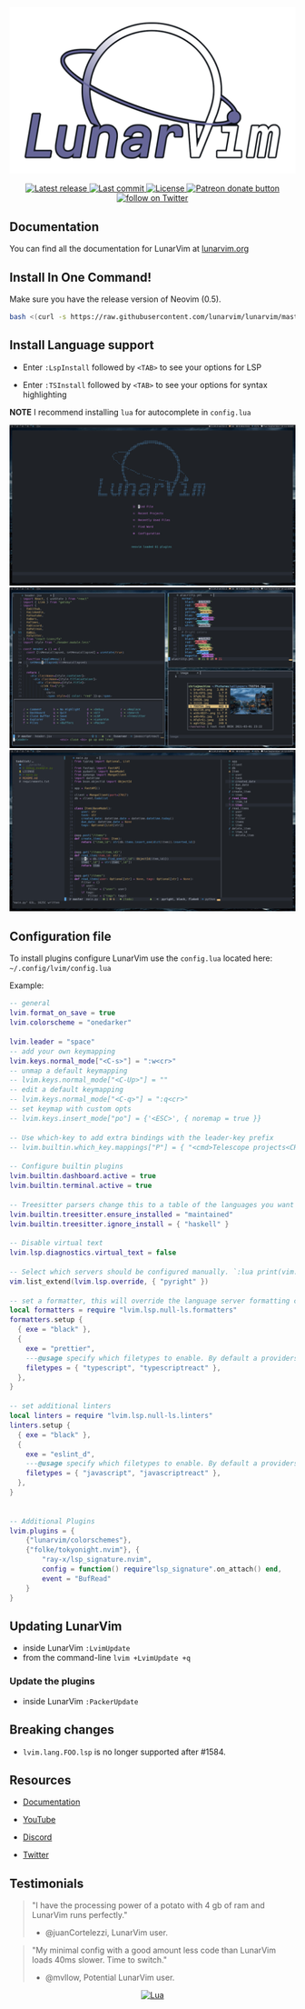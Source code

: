![LunarVim Demo](./utils/media/lunarvim_logo_dark.png)

<div align="center"><p>
    <a href="https://github.com/lunarvim/LunarVim/releases/latest">
      <img alt="Latest release" src="https://img.shields.io/github/v/release/lunarvim/LunarVim" />
    </a>
    <a href="https://github.com/lunarvim/LunarVim/pulse">
      <img alt="Last commit" src="https://img.shields.io/github/last-commit/lunarvim/LunarVim"/>
    </a>
    <a href="https://github.com/lunarvim/LunarVim/blob/main/LICENSE">
      <img src="https://img.shields.io/github/license/lunarvim/lunarvim?style=flat-square&logo=GNU&label=License" alt="License"
    />
    <a href="https://patreon.com/chrisatmachine" title="Donate to this project using Patreon">
      <img src="https://img.shields.io/badge/patreon-donate-yellow.svg" alt="Patreon donate button" />
    </a>
    <a href="https://twitter.com/intent/follow?screen_name=chrisatmachine">
      <img src="https://img.shields.io/twitter/follow/chrisatmachine?style=social&logo=twitter" alt="follow on Twitter">
    </a>
</p>

</div>

## Documentation

You can find all the documentation for LunarVim at [lunarvim.org](https://www.lunarvim.org)

## Install In One Command!

Make sure you have the release version of Neovim (0.5).

```bash
bash <(curl -s https://raw.githubusercontent.com/lunarvim/lunarvim/master/utils/installer/install.sh)
```

## Install Language support

- Enter `:LspInstall` followed by `<TAB>` to see your options for LSP

- Enter `:TSInstall` followed by `<TAB>` to see your options for syntax highlighting

**NOTE** I recommend installing `lua` for autocomplete in `config.lua`

![Demo1](./utils/media/demo1.png)
![Demo2](./utils/media/demo2.png)
![Demo3](./utils/media/demo3.png)

## Configuration file

To install plugins configure LunarVim use the `config.lua` located here: `~/.config/lvim/config.lua`

Example:

```lua
-- general
lvim.format_on_save = true
lvim.colorscheme = "onedarker"

lvim.leader = "space"
-- add your own keymapping
lvim.keys.normal_mode["<C-s>"] = ":w<cr>"
-- unmap a default keymapping
-- lvim.keys.normal_mode["<C-Up>"] = ""
-- edit a default keymapping
-- lvim.keys.normal_mode["<C-q>"] = ":q<cr>"
-- set keymap with custom opts
-- lvim.keys.insert_mode["po"] = {'<ESC>', { noremap = true }}

-- Use which-key to add extra bindings with the leader-key prefix
-- lvim.builtin.which_key.mappings["P"] = { "<cmd>Telescope projects<CR>", "Projects" }

-- Configure builtin plugins
lvim.builtin.dashboard.active = true
lvim.builtin.terminal.active = true

-- Treesitter parsers change this to a table of the languages you want i.e. {"java", "python", javascript}
lvim.builtin.treesitter.ensure_installed = "maintained"
lvim.builtin.treesitter.ignore_install = { "haskell" }

-- Disable virtual text
lvim.lsp.diagnostics.virtual_text = false

-- Select which servers should be configured manually. `:lua print(vim.inspect(lvim.lsp.override))`
vim.list_extend(lvim.lsp.override, { "pyright" })

-- set a formatter, this will override the language server formatting capabilities (if it exists)
local formatters = require "lvim.lsp.null-ls.formatters"
formatters.setup {
  { exe = "black" },
  {
    exe = "prettier",
    ---@usage specify which filetypes to enable. By default a providers will attach to all the filetypes it supports.
    filetypes = { "typescript", "typescriptreact" },
  },
}

-- set additional linters
local linters = require "lvim.lsp.null-ls.linters"
linters.setup {
  { exe = "black" },
  {
    exe = "eslint_d",
    ---@usage specify which filetypes to enable. By default a providers will attach to all the filetypes it supports.
    filetypes = { "javascript", "javascriptreact" },
  },
}


-- Additional Plugins
lvim.plugins = {
    {"lunarvim/colorschemes"},
    {"folke/tokyonight.nvim"}, {
        "ray-x/lsp_signature.nvim",
        config = function() require"lsp_signature".on_attach() end,
        event = "BufRead"
    }
}
```

## Updating LunarVim

- inside LunarVim `:LvimUpdate`
- from the command-line `lvim +LvimUpdate +q`

### Update the plugins

- inside LunarVim `:PackerUpdate`

## Breaking changes

- `lvim.lang.FOO.lsp` is no longer supported after #1584.

## Resources

- [Documentation](https://www.lunarvim.org)

- [YouTube](https://www.youtube.com/channel/UCS97tchJDq17Qms3cux8wcA)

- [Discord](https://discord.gg/Xb9B4Ny)

- [Twitter](https://twitter.com/chrisatmachine)

## Testimonials

> "I have the processing power of a potato with 4 gb of ram and LunarVim runs perfectly."
>
> - @juanCortelezzi, LunarVim user.

> "My minimal config with a good amount less code than LunarVim loads 40ms slower. Time to switch."
>
> - @mvllow, Potential LunarVim user.

<div align="center" id="madewithlua">
	
[![Lua](https://img.shields.io/badge/Made%20with%20Lua-blue.svg?style=for-the-badge&logo=lua)](#madewithlua)
	
</div>
